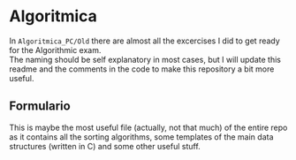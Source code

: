 # Algoritmica

In `Algoritmica_PC/Old` there are almost all the excercises I did to get ready for the Algorithmic exam.\
The naming should be self explanatory in most cases, but I will update this readme and the comments in the code to make this repository a bit more useful.

## Formulario

This is maybe the most useful file (actually, not that much) of the entire repo as it contains all the sorting algorithms, some templates of the main data structures (written in C) and some other useful stuff.
